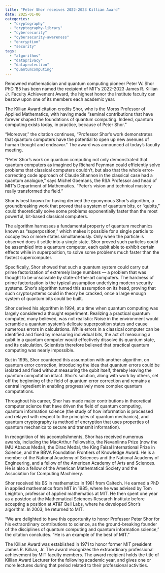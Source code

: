 ```yaml
---
title: "Peter Shor receives 2022-2023 Killian Award"
date: 2025-01-06
categories: 
  - "cryptography"
  - "cryptography-library"
  - "cybersecurity"
  - "cybersecurity-awareness"
  - "encryption"
  - "security"
tags: 
  - "algorithms"
  - "dataprivacy"
  - "dataprotection"
  - "quantumcomputing"
---
```


Renowned mathematician and quantum computing pioneer Peter W. Shor PhD ’85 has been named the recipient of MIT’s 2022-2023 James R. Killian Jr. Faculty Achievement Award, the highest honor the Institute faculty can bestow upon one of its members each academic year.

The Killian Award citation credits Shor, who is the Morss Professor of Applied Mathematics, with having made “seminal contributions that have forever shaped the foundations of quantum computing. Indeed, quantum computing exists today, in practice, because of Peter Shor.”

“Moreover,” the citation continues, “Professor Shor’s work demonstrates that quantum computers have the potential to open up new avenues of human thought and endeavor.” The award was announced at today’s faculty meeting.

“Peter Shor’s work on quantum computing not only demonstrated that quantum computers as imagined by Richard Feynman could efficiently solve problems that classical computers couldn’t, but also that the whole error-correcting code approach of Claude Shannon in the classical case had a quantum analogue,” says Michel Goemans, the RSA Professor and head of MIT’s Department of Mathematics. “Peter’s vision and technical mastery really transformed the field.”

Shor is best known for having derived the eponymous Shor’s algorithm, a groundbreaking work that proved that a system of quantum bits, or “qubits,” could theoretically solve some problems exponentially faster than the most powerful, bit-based classical computers.

The algorithm harnesses a fundamental property of quantum mechanics known as “superposition,” which makes it possible for a single particle to occupy two or more states simultaneously. Only when the particle is observed does it settle into a single state. Shor proved such particles could be assembled into a quantum computer, each qubit able to exhibit certain effects while in superposition, to solve some problems much faster than the fastest supercomputer.

Specifically, Shor showed that such a quantum system could carry out prime factorization of extremely large numbers — a problem that was thought to be unsolvable by state-of-the-art computers. The hardness of prime factorization is the typical assumption underlying modern security systems. Shor’s algorithm turned this assumption on its head, proving that such cryptosystems could in theory be cracked, once a large enough system of quantum bits could be built.

Shor derived his algorithm in 1994, at a time when quantum computing was largely considered a thought experiment. Realizing a practical quantum computer, many believed, was not realistic: Noise in the environment would scramble a quantum system’s delicate superposition states and cause numerous errors in calculations. While errors in a classical computer can be identified and fixed by measuring individual bits, the act of measuring a qubit in a quantum computer would effectively dissolve its quantum state, and its calculation. Scientists therefore believed that practical quantum computing was nearly impossible.

But in 1995, Shor countered this assumption with another algorithm, on quantum error correction, introducing the idea that quantum errors could be isolated and fixed without measuring the qubit itself, thereby leaving the quantum computation intact. Shor’s solution, along with work by others, set off the beginning of the field of quantum error correction and remains a central ingredient in enabling progressively more complex quantum computations.

Throughout his career, Shor has made major contributions in theoretical computer science that have driven the field of quantum computing, quantum information science (the study of how information is processed and relayed with respect to the principles of quantum mechanics), and quantum cryptography (a method of encryption that uses properties of quantum mechanics to secure and transmit information).

In recognition of his accomplishments, Shor has received numerous awards, including the MacArthur Fellowship, the Nevanlinna Prize (now the IMU Abacus Medal), the Dirac Medal, the King Faisal International Prize in Science, and the BBVA Foundation Frontiers of Knowledge Award. He is a member of the National Academy of Sciences and the National Academy of Engineering, and a fellow of the American Academy of Arts and Sciences. He is also a fellow of the American Mathematical Society and the Association for Computing Machinery.

Shor received his BS in mathematics in 1981 from Caltech. He earned a PhD in applied mathematics from MIT in 1985, where he was advised by Tom Leighton, professor of applied mathematics at MIT. He then spent one year as a postdoc at the Mathematical Sciences Research Institute before accepting a position at AT&T Bell Labs, where he developed Shor’s algorithm. In 2003, he returned to MIT.

“We are delighted to have this opportunity to honor Professor Peter Shor for his extraordinary contributions to science, as the ground-breaking founder of the disciplines of quantum computing and quantum information science,” the citation concludes. “He is an example of the best of MIT.”

The Killian Award was established in 1971 to honor former MIT president James R. Killian, Jr. The award recognizes the extraordinary professional achievement by MIT faculty members. The award recipient holds the title of Killian Award Lecturer for the following academic year, and gives one or more lectures during that period related to their professional activities.
